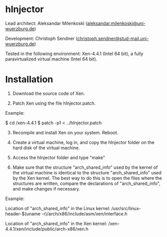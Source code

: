 hInjector
=========

Lead architect: Aleksandar Milenkoski (aleksandar.milenkoski@uni-wuerzburg.de)

Development: Christoph Sendner (christoph.sendner@stud-mail.uni-wuerzburg.de)


Tested in the following environment: Xen-4.4.1 (Intel 64 bit), a fully paravirtualized virtual machine (Intel 64 bit). 


Installation
=========

1) Download the source code of Xen. 

2) Patch Xen using the file hInjector.patch.

Example:

$ cd <path>/xen-4.4.1
$ patch -p1 < ../hInjector.patch

3) Recompile and install Xen on your system. Reboot. 

4) Create a virtual machine, log in, and copy the hInjector folder on the hard disk of the virtual machine.  

5) Access the hInjector folder and type "make"

6) Make sure that the structure "arch_shared_info" used by the kernel of the virtual machine is identical to the structure "arch_shared_info" used by the Xen kernel. The best way to do this is to open the files where the structures are written, compare the declarations of "arch_shared_info", and make changes if necessary. 

Example:

Location of "arch_shared_info" in the Linux kernel: /usr/src/linux-header-$(uname -r)/arch/x86/include/asm/xen/interface.h

Location of "arch_shared_info" in the Xen kernel: <path>/xen-4.4.1/xen/include/public/arch-x86/xen.h 


